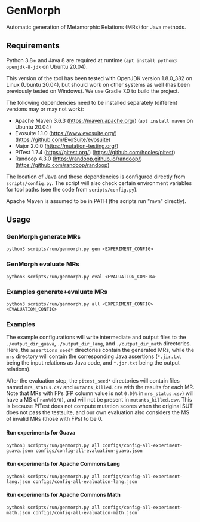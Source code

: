 # GenMorph
Automatic generation of Metamorphic Relations (MRs) for Java methods.

## Requirements
Python 3.8+ and Java 8 are required at runtime (`apt install python3 openjdk-8-jdk` on Ubuntu 20.04).

This version of the tool has been tested with OpenJDK version 1.8.0_382 on Linux (Ubuntu 20.04), but should work on other systems as well (has been previously tested on Windows). We use Gradle 7.0 to build the project.

The following dependencies need to be installed separately (different versions may or may not work):
* Apache Maven 3.6.3 (https://maven.apache.org/) (`apt install maven` on Ubuntu 20.04)
* Evosuite 1.1.0 (https://www.evosuite.org/) (https://github.com/EvoSuite/evosuite)
* Major 2.0.0 (https://mutation-testing.org/)
* PITest 1.7.4 (https://pitest.org/) (https://github.com/hcoles/pitest)
* Randoop 4.3.0 (https://randoop.github.io/randoop/) (https://github.com/randoop/randoop)

The location of Java and these dependencies is configured directly from `scripts/config.py`. The script will also check certain environment variables for tool paths (see the code from `scripts/config.py`).

Apache Maven is assumed to be in PATH (the scripts run "mvn" directly).

## Usage

### GenMorph generate MRs
`python3 scripts/run/genmorph.py gen <EXPERIMENT_CONFIG>`

### GenMorph evaluate MRs
`python3 scripts/run/genmorph.py eval <EVALUATION_CONFIG>`

### Examples generate+evaluate MRs
`python3 scripts/run/genmorph.py all <EXPERIMENT_CONFIG> <EVALUATION_CONFIG>`

### Examples

The example configurations will write intermediate and output files to the `./output_dir_guava`, `./output_dir_lang`, and `./output_dir_math` directories. Here, the `assertions_seed*` directories contain the generated MRs, while the `mrs` directory will contain the corresponding Java assertions (`*.jir.txt` being the input relations as Java code, and `*.jor.txt` being the output relations).

After the evaluation step, the `pitest_seed*` directories will contain files named `mrs_status.csv` and `mutants_killed.csv` with the results for each MR. Note that MRs with FPs (FP column value is not `0.00%` in `mrs_status.csv`) will have a MS of `nan%(0/0)`, and will not be present in `mutants_killed.csv`. This is because PITest does not compute mutation scores when the original SUT does not pass the testsuite, and our own evaluation also considers the MS of invalid MRs (those with FPs) to be 0.

#### Run experiments for Guava
`python3 scripts/run/genmorph.py all configs/config-all-experiment-guava.json configs/config-all-evaluation-guava.json`

#### Run experiments for Apache Commons Lang
`python3 scripts/run/genmorph.py all configs/config-all-experiment-lang.json configs/config-all-evaluation-lang.json`

#### Run experiments for Apache Commons Math
`python3 scripts/run/genmorph.py all configs/config-all-experiment-math.json configs/config-all-evaluation-math.json`
